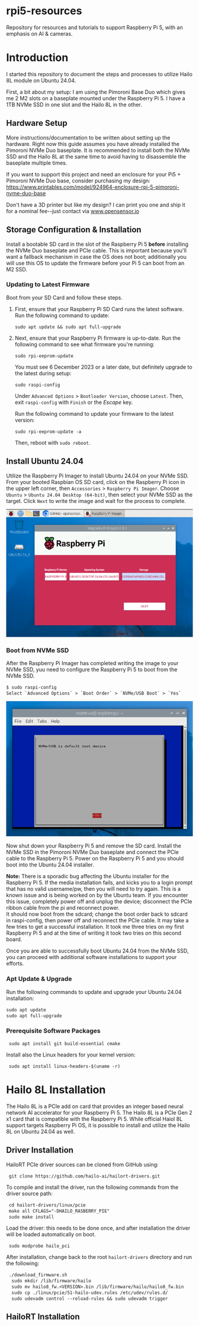 # rpi5-resources
Repository for resources and tutorials to support Raspberry Pi 5, with an emphasis on AI & cameras.

# Introduction

I started this repository to document the steps and processes to utilize Hailo 8L module on Ubuntu 24.04.

First, a bit about my setup:  I am using the Pimoroni Base Duo which gives me 2 M2 slots on a baseplate mounted under the Raspberry Pi 5.  I have a 1TB NVMe SSD in one slot and the Hailo 8L in the other.

## Hardware Setup

More instructions/documentation to be written about setting up the hardware.    Right now this guide assumes you have already installed the Pimoroni NVMe Duo baseplate.
It is recommended to install both the NVMe SSD and the Hailo 8L at the same time to avoid having to disassemble the baseplate multiple times.

If you want to support this project and need an enclosure for your Pi5 + Pimoroni NVMe Duo base, consider purchasing my design:  https://www.printables.com/model/924964-enclosure-rpi-5-pimoroni-nvme-duo-base

Don't have a 3D printer but like my design?   I can print you one and ship it for a nominal fee--just contact via www.opensensor.io

## Storage Configuration & Installation

Install a bootable SD card in the slot of the Raspberry Pi 5 **before** installing the NVMe Duo baseplate and PCIe cable.
This is important because you'll want a fallback mechanism in case the OS does not boot; additionally you will use this OS to update the firmware before your Pi 5 can boot from an M2 SSD.

### Updating to Latest Firmware

Boot from your SD Card and follow these steps. 

1. First, ensure that your Raspberry Pi SD Card runs the latest software. Run the following command to update:

    ```console
    sudo apt update && sudo apt full-upgrade
    ```

2. Next, ensure that your Raspberry Pi firmware is up-to-date.  Run the following command to see what firmware you're running:

    ```console
    sudo rpi-eeprom-update
    ```
   
   You must see 6 December 2023 or a later date, but definitely upgrade to the latest during setup:
   
    ```console
    sudo raspi-config
    ```
   
   Under `Advanced Options` > `Bootloader Version`, choose `Latest`. Then, exit `raspi-config` with `Finish` or the *Escape* key.
   
   Run the following command to update your firmware to the latest version:
   
    ```console
    sudo rpi-eeprom-update -a
    ```
   
   Then, reboot with `sudo reboot`.

## Install Ubuntu 24.04

Utilize the Raspberry Pi Imager to install Ubuntu 24.04 on your NVMe SSD.  From your booted Raspbian OS SD card, click on the Raspberry Pi icon in the upper left corner, then `Accessories` > `Raspberry Pi Imager`.  Choose `Ubuntu` > `Ubuntu 24.04 Desktop (64-bit)`, then select your NVMe SSD as the target.  Click `Next` to write the image and wait for the process to complete.

![Ubuntu 24.04 Install](images/ImagerUbuntuInstall.png)

### Boot from NVMe SSD

After the Raspberry Pi Imager has completed writing the image to your NVMe SSD, yuu need to configure the Raspberry Pi 5 to boot from the NVMe SSD.

 ```console
 $ sudo raspi-config
 Select `Advanced Options` > `Boot Order` > `NVMe/USB Boot` > `Yes`
 ```

![Boot from NVMe SSD](images/BootFromSSD.png)

Now shut down your Raspberry Pi 5 and remove the SD card.  Install the NVMe SSD in the Pimoroni NVMe Duo baseplate and connect the PCIe cable to the Raspberry Pi 5.  Power on the Raspberry Pi 5 and you should boot into the Ubuntu 24.04 installer.

**Note:**  There is a sporadic bug affecting the Ubuntu installer for the Raspberry Pi 5.   If the media installation fails, and kicks you to a login prompt that has no valid username/pw, then you will need to try again.  This is a known issue and is being worked on by the Ubuntu team.  If you encounter this issue, completely power off and unplug the device; disconnect the PCIe ribbon cable from the pi and reconnect power.   
It should now boot from the sdcard; change the boot order back to sdcard in raspi-config, then power off and reconnect the PCIe cable.  It may take a few tries to get a successful installation.  It took me three tries on my first Raspberry Pi 5 and at the time of writing it took two tries on this second board.

Once you are able to successfully boot Ubuntu 24.04 from the NVMe SSD, you can proceed with additional software installations to support your efforts.

### Apt Update & Upgrade

Run the following commands to update and upgrade your Ubuntu 24.04 installation:

 ```console
 sudo apt update
 sudo apt full-upgrade
 ```

### Prerequisite Software Packages

```console
 sudo apt install git build-essential cmake 
```

Install also the Linux headers for your kernel version:

```console
 sudo apt install linux-headers-$(uname -r)
```


# Hailo 8L Installation

The Hailo 8L is a PCIe add on card that provides an integer based neural network AI accelerator for your Raspberry Pi 5.  The Hailo 8L is a PCIe Gen 2 x1 card that is compatible with the Raspberry Pi 5.  While official Haiol 8L support targets Raspberry Pi OS, it is possible to install and utilize the Hailo 8L on Ubuntu 24.04 as well.

## Driver Installation

HailoRT PCIe driver sources can be cloned from GitHub using:
    
```console
 git clone https://github.com/hailo-ai/hailort-drivers.git
```
To compile and install the driver, run the following commands from the driver source path:
```console
 cd hailort-drivers/linux/pcie
 make all CFLAGS="-DHAILO_RASBERRY_PIE"
 sudo make install
```

 Load the driver: this needs to be done once, and after installation the driver will be loaded automatically on boot.
```console
 sudo modprobe hailo_pci
```
After installation, change back to the root `hailort-drivers` directory and run the following:
```console
 ./download_firmware.sh
  sudo mkdir /lib/firmware/hailo
  sudo mv hailo8_fw.<VERSION>.bin /lib/firmware/hailo/hailo8_fw.bin
  sudo cp ./linux/pcie/51-hailo-udev.rules /etc/udev/rules.d/
  sudo udevadm control --reload-rules && sudo udevadm trigger
```

## HailoRT Installation
